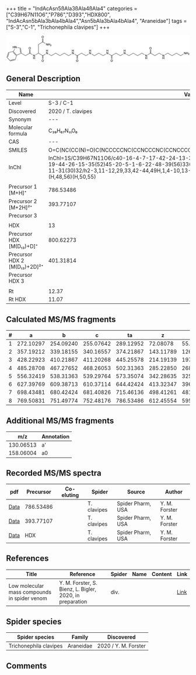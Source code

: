 +++
title = "IndAcAsn5ßAla3ßAla4ßAla4"
categories = ["C39H67N11O6","P786","D393","HDX800",
"IndAcAsn5bAla3bAla4bAla4","Asn5bAla3bAla4bAla4",
"Araneidae"]
tags = ["S-3","C-1",
"Trichonephila clavipes"]
+++

![](/img/IndAcAsn5bAla3bAla4bAla4.png)

## General Description

| Name                       | Value              |
|----------------------------|--------------------|
| Level                      | S-3 / C-1          |
| Discovered                 | 2020 / T. clavipes |
| Synonym                    | ---                |
| Molecular formula          | C₃₉H₆₇N₁₁O₆                   |
| CAS                        | ---                |
| SMILES | O=C(NC(CC(N)=O)C(NCCCCCNC(CCNCCCNC(CCNCCCCNC(CCNCCCCN)=O)=O)=O)=O)CC1=CNC2=C1C=CC=C2  |
| InChI  | InChI=1S/C39H67N11O6/c40-16-4-7-17-42-24-13-36(53)46-21-9-8-18-43-25-14-37(54)47-23-10-19-44-26-15-35(52)45-20-5-1-6-22-48-39(56)33(28-34(41)51)50-38(55)27-30-29-49-32-12-3-2-11-31(30)32/h2-3,11-12,29,33,42-44,49H,1,4-10,13-28,40H2,(H2,41,51)(H,45,52)(H,46,53)(H,47,54)(H,48,56)(H,50,55)  |
|                            |                    |
| Precursor 1 [M+H]⁺         | 786.53486                   |
| Precursor 2 [M+2H]²⁺       | 393.77107                   |
| Precursor 3                |                    |
|                            |                    |
| HDX                        | 13                   |
| Precursor HDX   [M(D₁₃)+D]⁺   | 800.62273                   |
| Precursor HDX 2 [M(D₁₃)+2D]²⁺ | 401.31814                   |
| Precursor HDX 3            |                    |
|                            |                    |
| Rt                         | 12.37                   |
| Rt HDX                     | 11.07                   |

## Calculated MS/MS fragments

| # | a         | b         | c         | ta        | z         | y         | tz        |
|---|-----------|-----------|-----------|-----------|-----------|-----------|-----------|
| 1 | 272.10297 | 254.09240 | 255.07642 | 289.12952 | 72.08078 | 55.05423 | 89.10732 |
| 2 | 357.19212 | 339.18155 | 340.16557 | 374.21867 | 143.11789 | 126.09134 | 160.14444 |
| 3 | 428.22923 | 410.21867 | 411.20268 | 445.25578 | 214.19139 | 197.16484 | 231.21794 |
| 4 | 485.28708 | 467.27652 | 468.26053 | 502.31363 | 285.22850 | 268.20195 | 302.25505 |
| 5 | 556.32419 | 538.31363 | 539.29764 | 573.35074 | 342.28635 | 325.25980 | 359.31290 |
| 6 | 627.39769 | 609.38713 | 610.37114 | 644.42424 | 413.32347 | 396.29692 | 430.35001 |
| 7 | 698.43481 | 680.42424 | 681.40826 | 715.46136 | 498.41261 | 481.38607 | 515.43916 |
| 8 | 769.50831 | 751.49774 | 752.48176 | 786.53486 | 612.45554 | 595.42899 | 629.48209 |

## Additional MS/MS fragments

| m/z | Annotation |
|-----|------------|
| 130.06513 | a'         |
| 158.06004 | a0         |

## Recorded MS/MS spectra

| pdf                                             | Precursor | Co-eluting | Spider      | Source                       | Author        |
|-------------------------------------------------|-----------|------------|-------------|------------------------------|---------------|
| [Data](/pdf/N-clavipes/786_IndAcAsn5bAla3bAla4bAla4_Nc.pdf) | 786.53486 |           | T. clavipes | Spider Pharm, USA | Y. M. Forster |
| [Data](/pdf/N-clavipes/786_IndAcAsn5bAla3bAla4bAla4_Nc_2.pdf) | 393.77107 |           | T. clavipes | Spider Pharm, USA | Y. M. Forster |
| [Data](/pdf/N-clavipes/786_IndAcAsn5bAla3bAla4bAla4_Nc_HDX.pdf) | HDX |           | T. clavipes | Spider Pharm, USA | Y. M. Forster |


## References

| Title | Reference | Spider | Name | Content | Link |
|-------|-----------|--------|------|---------|------|
| Low molecular mass compounds in spider venom      | Y. M. Forster, S. Bienz, L. Bigler, 2020, in preparation          | div.       |   |   | [Link](unknown) |

## Spider species

| Spider species     | Family     | Discovered           |
|--------------------|------------|----------------------|
| Trichonephila clavipes | Araneidae | 2020 / Y. M. Forster |


## Comments